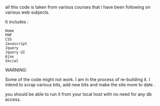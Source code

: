 all this code is taken from various courses that i have been following on various web subjects. 

It includes :

    Home
    PHP
    CSS
    Javascript
    Jquery
    Jquery UI
    Ajax
    Social


WARNING: 

Some of the code might not work.
I am in the process of re-building it. 
I intend to scrap various bits, add new bits and make the site more to date .


you should be able to run it from your local host with no need for any db access.